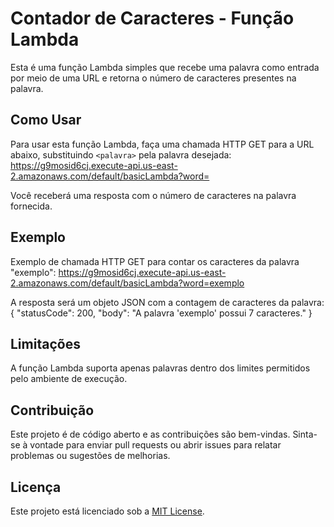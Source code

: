 # Contador de Caracteres - Função Lambda

Esta é uma função Lambda simples que recebe uma palavra como entrada por meio de uma URL e retorna o número de caracteres presentes na palavra.

## Como Usar

Para usar esta função Lambda, faça uma chamada HTTP GET para a URL abaixo, substituindo `<palavra>` pela palavra desejada:
https://g9mosid6cj.execute-api.us-east-2.amazonaws.com/default/basicLambda?word=<palavra>


Você receberá uma resposta com o número de caracteres na palavra fornecida.

## Exemplo

Exemplo de chamada HTTP GET para contar os caracteres da palavra "exemplo":
https://g9mosid6cj.execute-api.us-east-2.amazonaws.com/default/basicLambda?word=exemplo

A resposta será um objeto JSON com a contagem de caracteres da palavra:
{
"statusCode": 200,
"body": "A palavra 'exemplo' possui 7 caracteres."
}


## Limitações

A função Lambda suporta apenas palavras dentro dos limites permitidos pelo ambiente de execução.

## Contribuição

Este projeto é de código aberto e as contribuições são bem-vindas. Sinta-se à vontade para enviar pull requests ou abrir issues para relatar problemas ou sugestões de melhorias.
  
## Licença

Este projeto está licenciado sob a [MIT License](LICENSE).
